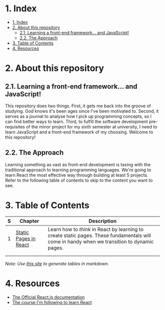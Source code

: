 # 1. Index
- [1. Index](#1-index)
- [2. About this repository](#2-about-this-repository)
  - [2.1. Learning a front-end framework... and JavaScript!](#21-learning-a-front-end-framework-and-javascript)
  - [2.2. The Approach](#22-the-approach)
- [3. Table of Contents](#3-table-of-contents)
- [4. Resources](#4-resources)

# 2. About this repository
## 2.1. Learning a front-end framework... and JavaScript!
This repository does two things. First, it gets me back into the groove of studying. God knows it's been ages since I've been motivated to. Second, it serves as a journal to analyse how I pick up programming concepts, so I can find better ways to learn. Third, to fulfill the software development pre-requisites of the minor project for my sixth semester at university, I need to learn JavaScript and a front-end framework of my choosing. Welcome to this repository!

## 2.2. The Approach
Learning something as vast as front-end development is taxing with the traditional approach to learning programming languages. We're going to learn React the most effective way through building at least 5 projects. Refer to the following table of contents to skip to the content you want to see.

# 3. Table of Contents
| S 	| Chapter               	| Description                                                                                                                                  	|
|-------	|-----------------------	|----------------------------------------------------------------------------------------------------------------------------------------------	|
| 1     	| [Static Pages in React](./static-pages-in-react/) 	| Learn how to _think_ in React by learning to create static pages. These fundamentals will come in handy when we transition to dynamic pages. 	|
|       	|                       	|                                                                                                                                              	|
|       	|                       	|                                                                                                                                              	|

*Note: Use [this site](https://tablesgenerator.com/markdown_tables#) to generate tables in markdown.*

# 4. Resources
- [The Official React.js documentation](https://legacy.reactjs.org/docs/getting-started.html)
- [The course I'm following to learn React](https://scrimba.com/learn/learnreact/)
